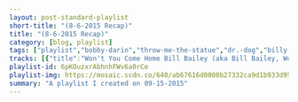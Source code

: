 ```yaml
---
layout: post-standard-playlist
short-title: "(8-6-2015 Recap)"
title: "(8-6-2015 Recap)"
category: [blog, playlist]
tags: ["playlist","bobby-darin","throw-me-the-statue","dr.-dog","billy-bragg,-wilco","titus-andronicus","bobby-darin","throw-me-the-statue","langhorne-slim,-the-law","dr.-dog","titus-andronicus","generationals","miike-snow","small-black","miike-snow","throw-me-the-statue","the-maccabees","small-black","dr.-dog","grimes","generationals","dr.-dog","bobby-darin","beach-house","grimes","small-black","langhorne-slim,-the-law","miike-snow,-lykke-li","throw-me-the-statue","grimes","dr.-dog","miike-snow","mac-demarco","miike-snow","the-maccabees","throw-me-the-statue","the-maccabees","beach-house","the-maccabees","miike-snow","beach-house","the-maccabees","dr.-dog","beach-house","langhorne-slim,-the-law","miike-snow","langhorne-slim,-the-law","bobby-darin","mac-demarco","miike-snow","bobby-darin","miike-snow","bobby-darin","mac-demarco","run-the-jewels","hatebreed","drake","titus-andronicus","hatebreed","lil-dicky","run-the-jewels","drake","run-the-jewels","drake,-partynextdoor","bear-vs.-shark","hatebreed","titus-andronicus","hatebreed","run-the-jewels,-travis-barker","drake","bear-vs.-shark","titus-andronicus","run-the-jewels","drake","titus-andronicus","run-the-jewels,-boots","hatebreed","drake","lil-dicky,-jace","bear-vs.-shark","titus-andronicus","bobby-darin-&-the-rinky-dinks","lil-dicky,-hannibal-buress","lil-dicky","lil-dicky","run-the-jewels,-gangsta-boo","lil-dicky","titus-andronicus","hatebreed","drake","bear-vs.-shark","hatebreed","run-the-jewels,-zack-de-la-rocha","hatebreed","titus-andronicus","drake","bear-vs.-shark","drake","bear-vs.-shark","titus-andronicus","drake"]
tracks: [{"title":"Won't You Come Home Bill Bailey (aka Bill Bailey, Won't You Please Come Home)","album":"The Ultimate Bobby Darin","artists":"Bobby Darin"},{"title":"Dizzy From The Fall","album":"Creaturesque","artists":"Throw Me The Statue"},{"title":"The Old Days","album":"Fate","artists":"Dr. Dog"},{"title":"All You Fascists","album":"Mermaid Avenue Vol. II","artists":"Billy Bragg, Wilco"},{"title":"No Future Part IV : No Future Triumphant","album":"The Most Lamentable Tragedy","artists":"Titus Andronicus"},{"title":"Queen of the Hop","album":"The Ultimate Bobby Darin","artists":"Bobby Darin"},{"title":"Tag","album":"Creaturesque","artists":"Throw Me The Statue"},{"title":"Amelia","album":"The Spirit Moves (Deluxe Edition)","artists":"Langhorne Slim, The Law"},{"title":"The Rabbit, the Bat, & the Reindeer","album":"Fate","artists":"Dr. Dog"},{"title":"I Lost My Mind ( +@ )","album":"The Most Lamentable Tragedy","artists":"Titus Andronicus"},{"title":"Hazel House","album":"Lucky Numbers EP","artists":"Generationals"},{"title":"Pretender","album":"Happy To You","artists":"Miike Snow"},{"title":"Breathless","album":"Limits of Desire","artists":"Small Black"},{"title":"Vase","album":"Happy To You","artists":"Miike Snow"},{"title":"Snowshoes","album":"Creaturesque","artists":"Throw Me The Statue"},{"title":"Spit It Out","album":"Marks To Prove It","artists":"The Maccabees"},{"title":"Free at Dawn","album":"Limits of Desire","artists":"Small Black"},{"title":"The Ark","album":"Fate","artists":"Dr. Dog"},{"title":"Oblivion","album":"Visions","artists":"Grimes"},{"title":"Lucky Numbers","album":"Lucky Numbers EP","artists":"Generationals"},{"title":"From","album":"Fate","artists":"Dr. Dog"},{"title":"Plain Jane","album":"The Ultimate Bobby Darin","artists":"Bobby Darin"},{"title":"Master Of None","album":"Beach House","artists":"Beach House"},{"title":"Genesis","album":"Visions","artists":"Grimes"},{"title":"No Stranger","album":"Limits of Desire","artists":"Small Black"},{"title":"Spirit Moves","album":"The Spirit Moves (Deluxe Edition)","artists":"Langhorne Slim, The Law"},{"title":"Black Tin Box","album":"Happy To You","artists":"Miike Snow, Lykke Li"},{"title":"Noises","album":"Creaturesque","artists":"Throw Me The Statue"},{"title":"Visiting Statue","album":"Visions","artists":"Grimes"},{"title":"My Friend","album":"Fate","artists":"Dr. Dog"},{"title":"God Help This Divorce","album":"Happy To You","artists":"Miike Snow"},{"title":"The Way You'd Love Her","album":"Another One","artists":"Mac DeMarco"},{"title":"Enter The Jokers Lair","album":"Happy To You","artists":"Miike Snow"},{"title":"Marks To Prove It","album":"Marks To Prove It","artists":"The Maccabees"},{"title":"Waving At The Shore","album":"Creaturesque","artists":"Throw Me The Statue"},{"title":"Slow Sun","album":"Marks To Prove It","artists":"The Maccabees"},{"title":"Apple Orchard","album":"Beach House","artists":"Beach House"},{"title":"Ribbon Road","album":"Marks To Prove It","artists":"The Maccabees"},{"title":"Archipelago","album":"Happy To You","artists":"Miike Snow"},{"title":"Auburn And Ivory","album":"Beach House","artists":"Beach House"},{"title":"Something Like Happiness","album":"Marks To Prove It","artists":"The Maccabees"},{"title":"The Beach","album":"Fate","artists":"Dr. Dog"},{"title":"Tokyo Witch","album":"Beach House","artists":"Beach House"},{"title":"Wolves","album":"The Spirit Moves (Deluxe Edition)","artists":"Langhorne Slim, The Law"},{"title":"The Wave","album":"Happy To You","artists":"Miike Snow"},{"title":"Airplane","album":"The Spirit Moves (Deluxe Edition)","artists":"Langhorne Slim, The Law"},{"title":"Irresistable You","album":"The Ultimate Bobby Darin","artists":"Bobby Darin"},{"title":"Just to Put Me Down","album":"Another One","artists":"Mac DeMarco"},{"title":"Bavarian #1 (Say You Will)","album":"Happy To You","artists":"Miike Snow"},{"title":"Dream Lover","album":"The Ultimate Bobby Darin","artists":"Bobby Darin"},{"title":"Paddling Out","album":"Happy To You","artists":"Miike Snow"},{"title":"Beyond the Sea","album":"The Ultimate Bobby Darin","artists":"Bobby Darin"},{"title":"No Other Heart","album":"Another One","artists":"Mac DeMarco"},{"title":"Jeopardy","album":"Run the Jewels 2","artists":"Run The Jewels"},{"title":"Ghosts Of War","album":"For The Lions","artists":"Hatebreed"},{"title":"No Tellin'","album":"If You're Reading This It's Too Late","artists":"Drake"},{"title":"Dimed Out","album":"The Most Lamentable Tragedy","artists":"Titus Andronicus"},{"title":"Set It Off","album":"For The Lions","artists":"Hatebreed"},{"title":"Who Knew","album":"Professional Rapper","artists":"Lil Dicky"},{"title":"All My Life","album":"Run the Jewels 2","artists":"Run The Jewels"},{"title":"Star67","album":"If You're Reading This It's Too Late","artists":"Drake"},{"title":"Blockbuster Night Part 1","album":"Run the Jewels 2","artists":"Run The Jewels"},{"title":"Preach","album":"If You're Reading This It's Too Late","artists":"Drake, PARTYNEXTDOOR"},{"title":"Ma Jolie","album":"Right Now, You're in the Best of Hands","artists":"Bear Vs. Shark"},{"title":"Your Mistake","album":"For The Lions","artists":"Hatebreed"},{"title":"Lookalike","album":"The Most Lamentable Tragedy","artists":"Titus Andronicus"},{"title":"Hatebreeders","album":"For The Lions","artists":"Hatebreed"},{"title":"All Due Respect (feat. Travis Barker)","album":"Run the Jewels 2","artists":"Run The Jewels, Travis Barker"},{"title":"Madonna","album":"If You're Reading This It's Too Late","artists":"Drake"},{"title":"MPS","album":"Right Now, You're in the Best of Hands","artists":"Bear Vs. Shark"},{"title":"Look Alive","album":"The Most Lamentable Tragedy","artists":"Titus Andronicus"},{"title":"Lie, Cheat, Steal","album":"Run the Jewels 2","artists":"Run The Jewels"},{"title":"6 Man","album":"If You're Reading This It's Too Late","artists":"Drake"},{"title":"No Future Part V : In Endless Dreaming","album":"The Most Lamentable Tragedy","artists":"Titus Andronicus"},{"title":"Early (feat. BOOTS)","album":"Run the Jewels 2","artists":"Run The Jewels, BOOTS"},{"title":"Refuse / Resist","album":"For The Lions","artists":"Hatebreed"},{"title":"Energy","album":"If You're Reading This It's Too Late","artists":"Drake"},{"title":"Oh Well (feat. Jace of Two-9)","album":"Professional Rapper","artists":"Lil Dicky, Jace"},{"title":"Michigan","album":"Right Now, You're in the Best of Hands","artists":"Bear Vs. Shark"},{"title":"Into The Void ( Filler )","album":"The Most Lamentable Tragedy","artists":"Titus Andronicus"},{"title":"Early in the Morning","album":"The Ultimate Bobby Darin","artists":"Bobby Darin & The Rinky-Dinks"},{"title":"Hannibal Interlude (feat. Hannibal Buress)","album":"Professional Rapper","artists":"Lil Dicky, Hannibal Buress"},{"title":"Lemme Freak","album":"Professional Rapper","artists":"Lil Dicky"},{"title":"Lemme Freak For Real Tho (Outro)","album":"Professional Rapper","artists":"Lil Dicky"},{"title":"Love Again (Akinyele Back) [feat. Gangsta Boo]","album":"Run the Jewels 2","artists":"Run The Jewels, Gangsta Boo"},{"title":"Work (Paid for That?)","album":"Professional Rapper","artists":"Lil Dicky"},{"title":"Sun Salutation","album":"The Most Lamentable Tragedy","artists":"Titus Andronicus"},{"title":"I'm In Pain","album":"For The Lions","artists":"Hatebreed"},{"title":"Know Yourself","album":"If You're Reading This It's Too Late","artists":"Drake"},{"title":"The Employee Is Not Afraid","album":"Right Now, You're in the Best of Hands","artists":"Bear Vs. Shark"},{"title":"It's The Limit","album":"For The Lions","artists":"Hatebreed"},{"title":"Close Your Eyes (And Count to Fuck) [feat. Zack De La Rocha]","album":"Run the Jewels 2","artists":"Run The Jewels, Zack De La Rocha"},{"title":"Life Is Pain","album":"For The Lions","artists":"Hatebreed"},{"title":"Stranded ( On My Own )","album":"The Most Lamentable Tragedy","artists":"Titus Andronicus"},{"title":"Now & Forever","album":"If You're Reading This It's Too Late","artists":"Drake"},{"title":"Kylie","album":"Right Now, You're in the Best of Hands","artists":"Bear Vs. Shark"},{"title":"10 Bands","album":"If You're Reading This It's Too Late","artists":"Drake"},{"title":"Second","album":"Right Now, You're in the Best of Hands","artists":"Bear Vs. Shark"},{"title":"Fatal Flaw","album":"The Most Lamentable Tragedy","artists":"Titus Andronicus"},{"title":"6PM In New York","album":"If You're Reading This It's Too Late","artists":"Drake"}]
playlist-id: 6pKOuzxrAbhnhFWv6a0rCe
playlist-img: https://mosaic.scdn.co/640/ab67616d0000b27332ca9d1b933d95925e170c90ab67616d0000b273510a0240408a5e3ec076c92bab67616d0000b273c159628eb7e89f7eb06d3bcbab67616d0000b273c8f5cb38a83a0a104a0b9d98
summary: "A playlist I created on 09-15-2015"
---
```

